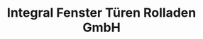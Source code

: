 ---
title: "Integral Fenster Türen Rolladen GmbH"
url: /apolda/integral-fenster-tueren-rolladen-gmbh/
shop: Jalousien
---